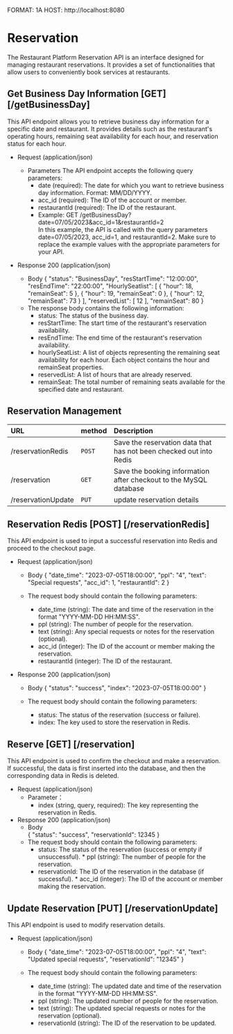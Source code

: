 FORMAT: 1A
HOST: http://localhost:8080

# Reservation
The Restaurant Platform Reservation API is an interface designed for managing restaurant reservations. It provides a set of functionalities that allow users to conveniently book services at restaurants.

## Get Business Day Information [GET] [/getBusinessDay]
This API endpoint allows you to retrieve business day information for a specific date and restaurant. It provides details such as the restaurant's operating hours, remaining seat availability for each hour, and reservation status for each hour.

* Request (application/json)
  * Parameters
    The API endpoint accepts the following query parameters:
    - date (required): The date for which you want to retrieve business day information. Format: MM/DD/YYYY.
    - acc_id (required): The ID of the account or member.
    - restaurantId (required): The ID of the restaurant.
    - Example: GET /getBusinessDay?date=07/05/2023&acc_id=1&restaurantId=2  
        In this example, the API is called with the query parameters date=07/05/2023, acc_id=1, and restaurantId=2. Make sure to replace the example values with the appropriate parameters for your API.


* Response 200 (application/json)
    + Body
       {
    "status": "BusinessDay",
    "resStartTime": "12:00:00",
    "resEndTime": "22:00:00",
    "HourlySeatlist": [
        {
            "hour": 18,
            "remainSeat": 5
        },
        {
            "hour": 19,
            "remainSeat": 0
        },
        {
            "hour": 12,
            "remainSeat": 73
        }
    ],
    "reservedList": [
        12
    ],
    "remainSeat": 80
}

    * The response body contains the following information:
      * status: The status of the business day.
      * resStartTime: The start time of the restaurant's reservation availability.
      * resEndTime: The end time of the restaurant's reservation availability.
      * hourlySeatList: A list of objects representing the remaining seat availability for each hour. Each object contains the hour and remainSeat properties.
      * reservedList: A list of hours that are already reserved.
      * remainSeat: The total number of remaining seats available for the specified date and restaurant.


## Reservation Management
| URL | method | **Description** |
| :--- | :--- | :--- |
| /reservationRedis | `POST` | Save the reservation data that has not been checked out into Redis |
| /reservation | `GET` | Save the booking information after checkout to the MySQL database |
| /reservationUpdate | `PUT` | update reservation details |



## Reservation Redis [POST] [/reservationRedis]
This API endpoint is used to input a successful reservation into Redis and proceed to the checkout page.

* Request (application/json)
    * Body
    {
  "date_time": "2023-07-05T18:00:00",
  "ppl": "4",
  "text": "Special requests",
  "acc_id": 1,
  "restaurantId": 2
}

    * The request body should contain the following parameters:
      * date_time (string): The date and time of the reservation in the format "YYYY-MM-DD HH:MM:SS".
      * ppl (string): The number of people for the reservation.
      * text (string): Any special requests or notes for the reservation (optional).
      * acc_id (integer): The ID of the account or member making the reservation.
      * restaurantId (integer): The ID of the restaurant.
      
* Response 200 (application/json)
    * Body
    {
  "status": "success",
  "index": "2023-07-05T18:00:00"
}

    * The request body should contain the following parameters:
      * status: The status of the reservation (success or failure).
      * index: The key used to store the reservation in Redis.
       
## Reserve [GET] [/reservation]
This API endpoint is used to confirm the checkout and make a reservation. If successful, the data is first inserted into the database, and then the corresponding data in Redis is deleted.
* Request (application/json)
  * Parameter：
    - index (string, query, required): The key representing the reservation in Redis.
* Response 200 (application/json)
    * Body  
    {
  "status": "success",
  "reservationId": 12345
}
    * The request body should contain the following parameters:
      * status: The status of the reservation (success or empty if unsuccessful). * ppl (string): The number of people for the reservation.
      * reservationId: The ID of the reservation in the database (if successful). * acc_id (integer): The ID of the account or member making the reservation.
     
## Update Reservation [PUT] [/reservationUpdate]
This API endpoint is used to modify reservation details.

* Request (application/json)
    * Body
    {
  "date_time": "2023-07-05T18:00:00",
  "ppl": "4",
  "text": "Updated special requests",
  "reservationId": "12345"
}

    * The request body should contain the following parameters:
      * date_time (string): The updated date and time of the reservation in the format "YYYY-MM-DD HH:MM:SS".
      * ppl (string): The updated number of people for the reservation.
      * text (string): The updated special requests or notes for the reservation (optional).
      * reservationId (string): The ID of the reservation to be updated.
